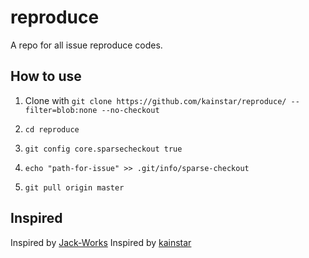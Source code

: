 # reproduce

A repo for all issue reproduce codes.

## How to use

1. Clone with `git clone https://github.com/kainstar/reproduce/ --filter=blob:none --no-checkout`

2. `cd reproduce`

3. `git config core.sparsecheckout true`

4. `echo "path-for-issue" >> .git/info/sparse-checkout`

5. `git pull origin master`

## Inspired

Inspired by [Jack-Works](https://github.com/Jack-Works/reproduce)
Inspired by [kainstar](https://github.com/kainstar/reproduce)
